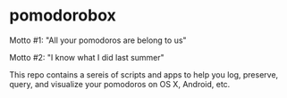 pomodorobox
===========
Motto #1: "All your pomodoros are belong to us"

Motto #2: "I know what I did last summer"

This repo contains a sereis of scripts and apps to help you log, preserve, query, and visualize your pomodoros on OS X, Android, etc.
